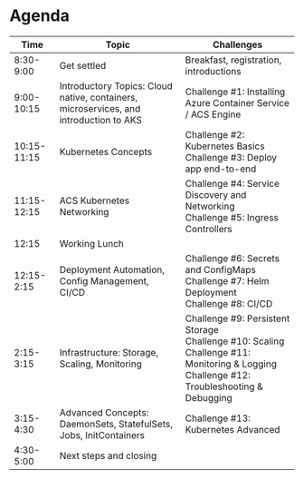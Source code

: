 # Agenda 

| Time | Topic | Challenges |
| ---- | ----- | ----------- |
| 8:30-9:00 | Get settled | Breakfast, registration, introductions |
| 9:00-10:15 | Introductory Topics: Cloud native, containers, microservices, and introduction to AKS | Challenge #1: Installing Azure Container Service / ACS Engine |
| 10:15-11:15 | Kubernetes Concepts | Challenge #2: Kubernetes Basics<br>Challenge #3: Deploy app end-to-end |
| 11:15-12:15 | ACS Kubernetes Networking | Challenge #4: Service Discovery and Networking<br>Challenge #5: Ingress Controllers |
| 12:15 | Working Lunch | |
| 12:15-2:15 | Deployment Automation, Config Management, CI/CD | Challenge #6: Secrets and ConfigMaps<br>Challenge #7: Helm Deployment<br>Challenge #8: CI/CD |
| 2:15-3:15 | Infrastructure: Storage, Scaling, Monitoring | Challenge #9: Persistent Storage<br>Challenge #10: Scaling<br>Challenge #11: Monitoring & Logging<br>Challenge #12: Troubleshooting & Debugging |
| 3:15-4:30 | Advanced Concepts: DaemonSets, StatefulSets, Jobs, InitContainers | Challenge #13: Kubernetes Advanced |
| 4:30-5:00 | Next steps and closing |  |
